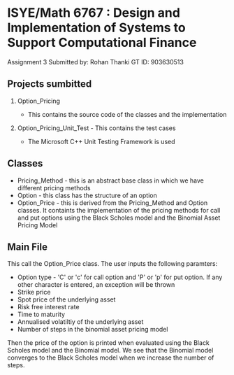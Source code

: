 # ISYE/Math 6767 : Design and Implementation of Systems to Support Computational Finance

Assignment 3
Submitted by: Rohan Thanki
GT ID: 903630513

## Projects sumbitted
1. Option_Pricing
	* This contains the source code of the classes and the implementation

2. Option_Pricing_Unit_Test - This contains the test cases
	* The Microsoft C++ Unit Testing Framework is used

## Classes
* Pricing_Method - this is an abstract base class in which we have different pricing methods
* Option - this class has the structure of an option
* Option_Price - this is derived from the Pricing_Method and Option classes. It containts the implementation of the pricing methods for call and put options using the Black Scholes model and the Binomial Asset Pricing Model

## Main File
This call the Option_Price class. The user inputs the following paramters:
* Option type - 'C' or 'c' for call option and 'P' or 'p' for put option. If any other character is entered, an exception will be thrown
* Strike price
* Spot price of the underlying asset
* Risk free interest rate
* Time to maturity
* Annualised volatiltiy of the underlying asset
* Number of steps in the binomial asset pricing model

Then the price of the option is printed when evaluated using the Black Scholes model and the Binomial model. We see that the Binomial model converges to the Black Scholes model when we increase the number of steps.